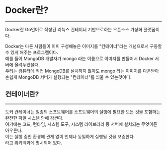 # Docker란?
___

Docker란 Go언어로 작성된 리눅스 컨테이너 기반으로하는 오픈소스 가상화 플랫폼이다.

Docker는 다른 사람들이 이미 구성해놓은 이미지를 "컨테이너"라는 개념으로서 구동할 수 있게 해주는 프로그램이다.<br/>
예를 들어 MongoDB 개발자가 mongo 라는 이름으로 이미지를 만들어서 Docker 서버에 올려두었을때,<br/>
우리는 컴퓨터에 직접 MongoDB를 설치하지 않아도 mongo 라는 이미지를 다운받아 손쉽게 MongoDB 서버가 실행되는 "컨테이너"를 띄울 수 있는것이다.

## 컨테이너란?
___

도커 컨테이너는 일종의 소프트웨어를 소프트웨어의 실행에 필요한 모든 것을 포함하는 완전한 파일 시스템 안에 감싼다.<br/>
여기에는 코드, 런타임, 시스템 도구, 시스템 라이브러리 등 서버에 설치되는 무엇이든 아우른다.<br/>
이는 실행 중인 환경에 관계 없이 언제나 동일하게 실행될 것을 보증한다.<br/>
라고 위키백과에 명시되어 있다.
